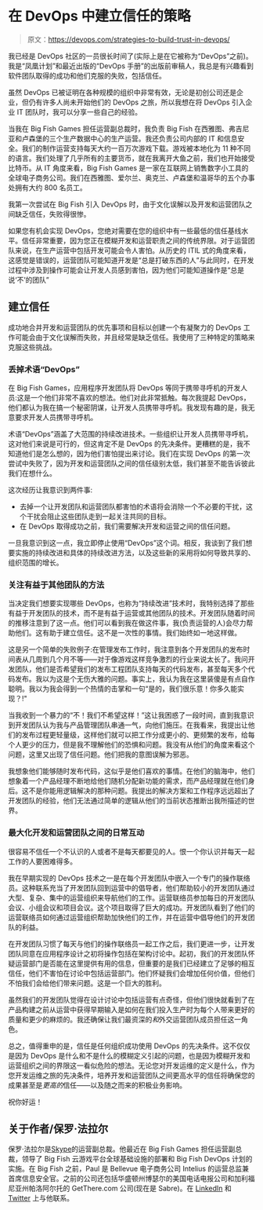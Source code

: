 # 在 DevOps 中建立信任的策略

> 原文：<https://devops.com/strategies-to-build-trust-in-devops/>

我已经是 DevOps 社区的一员很长时间了(实际上是在它被称为“DevOps”之前)。我是“凤凰计划”和最近出版的“DevOps 手册”的出版前审稿人，我总是有兴趣看到软件团队取得的成功和他们克服的失败，包括信任。

虽然 DevOps 已被证明在各种规模的组织中非常有效，无论是初创公司还是企业，但仍有许多人尚未开始他们的 DevOps 之旅，所以我想在将 DevOps 引入企业 IT 团队时，我可以分享一些自己的经验。

当我在 Big Fish Games 担任运营副总裁时，我负责 Big Fish 在西雅图、弗吉尼亚和卢森堡的三个生产数据中心的生产运营。我还负责公司内部的 IT 和信息安全。我们的制作运营支持每天大约一百万次游戏下载。游戏被本地化为 11 种不同的语言。我们处理了几乎所有的主要货币，就在我离开大鱼之前，我们也开始接受比特币。从 IT 角度来看，Big Fish Games 是一家在互联网上销售数字小工具的全球电子商务公司。我们在西雅图、爱尔兰、奥克兰、卢森堡和温哥华的五个办事处拥有大约 800 名员工。

我第一次尝试在 Big Fish 引入 DevOps 时，由于文化误解以及开发和运营团队之间缺乏信任，失败得很惨。

如果您有机会实现 DevOps，您绝对需要在您的组织中有一些最低的信任基线水平。信任非常重要，因为您正在模糊开发和运营职责之间的传统界限。对于运营团队来说，在生产运营中包括开发可能会令人害怕。从历史的 ITIL 式的角度来看，这感觉是错误的，运营团队可能知道开发是“总是打破东西的人”与此同时，在开发过程中涉及到操作可能会让开发人员感到害怕，因为他们可能知道操作是“总是说‘不’的团队”

## 建立信任

成功地合并开发和运营团队的优先事项和目标以创建一个有凝聚力的 DevOps 工作可能会由于文化误解而失败，并且经常是缺乏信任。我使用了三种特定的策略来克服这些挑战。

### 丢掉术语“DevOps”

在 Big Fish Games，应用程序开发团队将 DevOps 等同于携带寻呼机的开发人员:这是一个他们非常不喜欢的想法。他们对此非常抵触。每次我提起 DevOps，他们都认为我在搞一个秘密阴谋，让开发人员携带寻呼机。我发现有趣的是，我无意要求开发人员携带寻呼机。

术语“DevOps”涵盖了大范围的持续改进技术。一些组织让开发人员携带寻呼机，这对他们来说是可行的，但这肯定不是 DevOps 的先决条件。更糟糕的是，我不知道他们是怎么想的，因为他们害怕提出来讨论。我们在实现 DevOps 的第一次尝试中失败了，因为开发和运营团队之间的信任级别太低，我们甚至不能告诉彼此我们在想什么。

这次经历让我意识到两件事:

*   去掉一个让开发团队和运营团队都害怕的术语将会消除一个不必要的干扰，这个干扰会阻止这些团队走到一起关注共同的目标。
*   在 DevOps 取得成功之前，我们需要解决开发和运营之间的信任问题。

一旦我意识到这一点，我立即停止使用“DevOps”这个词。相反，我谈到了我们想要实施的持续改进和具体的持续改进方法，以及这些新的采用将如何导致共享的、组织范围的增长。

### 关注有益于其他团队的方法

当决定我们想要实现哪些 DevOps，也称为“持续改进”技术时，我特别选择了那些有益于开发团队的技术，而不是有益于运营或其他团队的技术。开发团队随着时间的推移注意到了这一点。他们可以看到我在做这件事，我(负责运营的人)会尽力帮助他们。这有助于建立信任。这不是一次性的事情。我们始终如一地这样做。

这是另一个简单的失败例子:在管理发布工作时，我注意到各个开发团队的发布时间表从几周到几个月不等——对于像游戏这样竞争激烈的行业来说太长了。我问开发团队，他们是否希望我们的发布工程团队支持每天的代码发布，甚至每天多个代码发布。我以为这是个无伤大雅的问题。事实上，我认为我在这里装傻是有点自作聪明。我以为我会得到一个热情的击掌和一句“是的，我们很乐意！你多久能实现？!"

当我收到一个暴力的“不！我们不希望这样！”这让我困惑了一段时间，直到我意识到开发团队认为我与产品管理团队串通一气，向他们施压。在我看来，我提出让他们的发布过程更轻量级，这样他们就可以把工作分成更小的、更频繁的发布，给每个人更少的压力，但是我不理解他们的恐惧和问题。我没有从他们的角度来看这个问题，这里又出现了信任问题。他们把我的意图误解为邪恶。

我想象他们能够随时发布代码，这似乎是他们喜欢的事情。在他们的脑海中，他们想象着一个产品经理不断地给他们随机分配新功能的需求，而产品经理就在他们身后。这不是你能用逻辑解决的那种问题。我提出的解决方案和工作程序远远超出了开发团队的经验，他们无法通过简单的逻辑从他们的当前状态推断出我所描述的世界。

### 最大化开发和运营团队之间的日常互动

很容易不信任一个不认识的人或者不是每天都要见的人。恨一个你认识并每天一起工作的人要困难得多。

我在早期实现的 DevOps 技术之一是在每个开发团队中嵌入一个专门的操作联络员。这种联系充当了开发团队回到运营中的倡导者，他们帮助较小的开发团队通过大型、复杂、集中的运营组织来导航他们的工作。运营联络员参加每日的开发团队会议、小组会议和项目会议。这个项目取得了巨大的成功。开发团队看到了他们的运营联络员如何通过运营组织帮助加快他们的工作，并在运营中倡导他们的开发团队的利益。

在开发团队习惯了每天与他们的操作联络员一起工作之后，我们更进一步，让开发团队同意在应用程序设计之初将操作包括在架构讨论中。起初，我们的开发团队怀疑运营部门是否能在这里提供有用的信息，但重要的是我们已经建立了足够的相互信任，他们不害怕在讨论中包括运营部门。他们怀疑我们会增加任何价值，但他们不怕我们会给他们带来问题。这是一个巨大的胜利。

虽然我们的开发团队觉得在设计讨论中包括运营有点奇怪，但他们很快就看到了在产品构建之前从运营中获得早期输入是如何在我们投入生产时为每个人带来更好的质量和更少的麻烦的。我还确保让我们最资深的*和*外交运营团队成员担任这一角色。

总之，值得重申的是，信任是任何组织成功使用 DevOps 的先决条件。这不仅仅是因为 DevOps 是什么和不是什么的模糊定义引起的问题，也是因为模糊开发和运营组织之间的界限这一看似危险的想法。无论您对开发运维的定义是什么，作为您开发运维之旅的先决条件，培养开发和运营团队之间更高水平的信任将确保您的成果甚至是*更高的*信任——以及随之而来的积极业务影响。

祝你好运！

## 关于作者/保罗·法拉尔

保罗·法拉尔是[Skype](http://www.skytap.com/)的运营副总裁。他最近在 Big Fish Games 担任运营副总裁，领导了 Big Fish 云游戏平台全球基础设施的部署和 Big Fish DevOps 计划的实施。在 Big Fish 之前，Paul 是 Bellevue 电子商务公司 Intelius 的运营总监兼首席信息安全官。之前的公司还包括华盛顿州博瑟尔的美国电话电报公司和加利福尼亚州帕洛阿尔托的 GetThere.com 公司(现在是 Sabre)。在 [LinkedIn](https://www.linkedin.com/in/paulfarrall) 和 [Twitter](https://twitter.com/paulfarrall) 上与他联系。